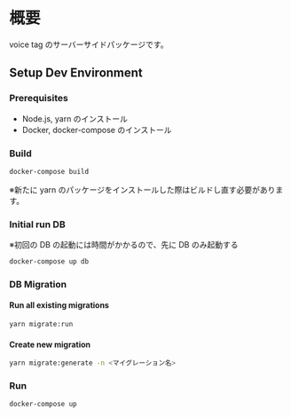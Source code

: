# 概要

voice tag のサーバーサイドパッケージです。

## Setup Dev Environment

### Prerequisites

- Node.js, yarn のインストール
- Docker, docker-compose のインストール

### Build

```bash
docker-compose build
```

※新たに yarn のパッケージをインストールした際はビルドし直す必要があります。

### Initial run DB

※初回の DB の起動には時間がかかるので、先に DB のみ起動する

```bash
docker-compose up db
```

### DB Migration

#### Run all existing migrations

```bash
yarn migrate:run
```

#### Create new migration

```bash
yarn migrate:generate -n <マイグレーション名>
```

### Run

```bash
docker-compose up
```

